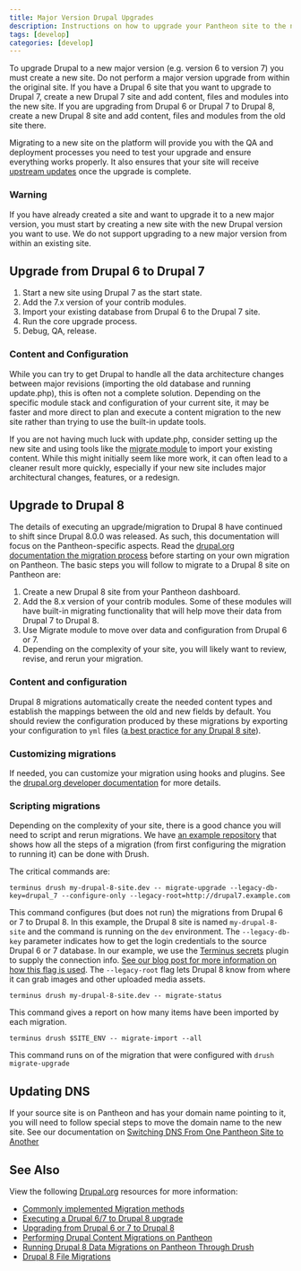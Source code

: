 ```yaml
---
title: Major Version Drupal Upgrades
description: Instructions on how to upgrade your Pantheon site to the next major version of Drupal.
tags: [develop]
categories: [develop]
---
```

To upgrade Drupal to a new major version (e.g. version 6 to version 7) you must create a new site. Do not perform a major version upgrade from within the original site. If you have a Drupal 6 site that you want to upgrade to Drupal 7, create a new Drupal 7 site and add content, files and modules into the new site. If you are upgrading from Drupal 6 or Drupal 7 to Drupal 8, create a new Drupal 8 site and add content, files and modules from the old site there.

Migrating to a new site on the platform will provide you with the QA and deployment processes you need to test your upgrade and ensure everything works properly. It also ensures that your site will receive [upstream updates](https://pantheon.io/docs/upstream-updates/) once the upgrade is complete.

<div class="alert alert-danger" role="alert">
<h3 class="info">Warning</h3>
<p>If you have already created a site and want to upgrade it to a new major version, you must start by creating a new site with the new Drupal version you want to use. We do not support upgrading to a new major version from within an existing site.</p></div>

## Upgrade from Drupal 6 to Drupal 7

1. Start a new site using Drupal 7 as the start state.
2. Add the 7.x version of your contrib modules.
3. Import your existing database from Drupal 6 to the Drupal 7 site.
4. Run the core upgrade process.
4. Debug, QA, release.

### Content and Configuration

While you can try to get Drupal to handle all the data architecture changes between major revisions (importing the old database and running update.php), this is often not a complete solution. Depending on the specific module stack and configuration of your current site, it may be faster and more direct to plan and execute a content migration to the new site rather than trying to use the built-in update tools.

If you are not having much luck with update.php, consider setting up the new site and using tools like the [migrate module](https://www.drupal.org/project/migrate) to import your existing content. While this might initially seem like more work, it can often lead to a cleaner result more quickly, especially if your new site includes major architectural changes, features, or a redesign.

## Upgrade to Drupal 8

The details of executing an upgrade/migration to Drupal 8 have continued to shift since Drupal 8.0.0 was released. As such, this documentation will focus on the Pantheon-specific aspects. Read the [drupal.org documentation the migration process](https://www.drupal.org/docs/8/upgrade/brief-overview-and-history-of-automated-upgrading-to-drupal-8) before starting on your own migration on Pantheon. The basic steps you will follow to migrate to a Drupal 8 site on Pantheon are:

1. Create a new Drupal 8 site from your Pantheon dashboard.
2. Add the 8.x version of your contrib modules. Some of these modules will have built-in migrating functionality that will help move their data from Drupal 7 to Drupal 8.
3. Use Migrate module to move over data and configuration from Drupal 6 or 7.
4. Depending on the complexity of your site, you will likely want to review, revise, and rerun your migration.

### Content and configuration

Drupal 8 migrations automatically create the needed content types and establish the mappings between the old and new fields by default. You should review the configuration produced by these migrations by exporting your configuration to `yml` files ([a best practice for any Drupal 8 site](https://pantheon.io/docs/drupal-8-configuration-management/)).

### Customizing migrations

If needed, you can customize your migration using hooks and plugins. See the [drupal.org developer documentation](https://www.drupal.org/node/2127611) for more details.


### Scripting migrations

Depending on the complexity of your site, there is a good chance you will need to script and rerun migrations.
We have [an example repository](https://github.com/stevector/migrate_pantheon) that shows how all the steps of a migration (from first configuring the migration to running it) can be done with Drush.

The critical commands are:


```
terminus drush my-drupal-8-site.dev -- migrate-upgrade --legacy-db-key=drupal_7 --configure-only --legacy-root=http://drupal7.example.com
```
This command configures (but does not run) the migrations from Drupal 6 or 7 to Drupal 8. In this example, the Drupal 8 site is named `my-drupal-8-site` and the command is running on the `dev` environment. The `--legacy-db-key` parameter indicates how to get the login credentials to the source Drupal 6 or 7 database. In our example, we use the [Terminus secrets](https://github.com/pantheon-systems/terminus-secrets-plugin) plugin to supply the connection info. [See our blog post for more information on how this flag is used](https://pantheon.io/blog/running-drupal-8-data-migrations-pantheon-through-drush). The `--legacy-root` flag lets Drupal 8 know from where it can grab images and other uploaded media assets.

```
terminus drush my-drupal-8-site.dev -- migrate-status
```
This command gives a report on how many items have been imported by each migration.

```
terminus drush $SITE_ENV -- migrate-import --all
```
This command runs on of the migration that were configured with `drush migrate-upgrade`

## Updating DNS

If your source site is on Pantheon and has your domain name pointing to it, you will need to follow special steps to move the domain name to the new site. See our documentation on [Switching DNS From One Pantheon Site to Another](/docs/switching-dns/)


## See Also
View the following [Drupal.org](https://drupal.org) resources for more information:


- [Commonly implemented Migration methods](https://www.drupal.org/node/1132582)
- [Executing a Drupal 6/7 to Drupal 8 upgrade](https://www.drupal.org/node/2257723)
- [Upgrading from Drupal 6 or 7 to Drupal 8](https://www.drupal.org/upgrade/migrate)
- [Performing Drupal Content Migrations on Pantheon](https://pantheon.io/blog/performing-drupal-content-migrations-pantheon)
- [Running Drupal 8 Data Migrations on Pantheon Through Drush](https://pantheon.io/blog/running-drupal-8-data-migrations-pantheon-through-drush)
- [Drupal 8 File Migrations
](https://pantheon.io/blog/drupal-8-file-migrations)
